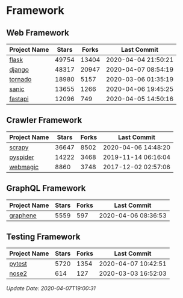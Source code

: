 # Framework

## Web Framework

| Project Name | Stars | Forks | Last Commit |
| ------------ | ----- | ----- | ----------- |
| [flask](https://github.com/pallets/flask) | 49754 | 13404 | 2020-04-04 21:50:21 |
| [django](https://github.com/django/django) | 48317 | 20947 | 2020-04-07 08:54:19 |
| [tornado](https://github.com/tornadoweb/tornado) | 18980 | 5157 | 2020-03-06 01:35:19 |
| [sanic](https://github.com/huge-success/sanic) | 13655 | 1266 | 2020-04-06 19:45:25 |
| [fastapi](https://github.com/tiangolo/fastapi) | 12096 | 749 | 2020-04-05 14:50:16 |

## Crawler Framework

| Project Name | Stars | Forks | Last Commit |
| ------------ | ----- | ----- | ----------- |
| [scrapy](https://github.com/scrapy/scrapy) | 36647 | 8502 | 2020-04-06 14:48:20 |
| [pyspider](https://github.com/binux/pyspider) | 14222 | 3468 | 2019-11-14 06:16:04 |
| [webmagic](https://github.com/code4craft/webmagic) | 8860 | 3748 | 2017-12-02 02:57:06 |

## GraphQL Framework

| Project Name | Stars | Forks | Last Commit |
| ------------ | ----- | ----- | ----------- |
| [graphene](https://github.com/graphql-python/graphene) | 5559 | 597 | 2020-04-06 08:36:53 |

## Testing Framework

| Project Name | Stars | Forks | Last Commit |
| ------------ | ----- | ----- | ----------- |
| [pytest](https://github.com/pytest-dev/pytest) | 5720 | 1354 | 2020-04-07 10:42:51 |
| [nose2](https://github.com/nose-devs/nose2) | 614 | 127 | 2020-03-03 16:52:03 |

*Update Date: 2020-04-07T19:00:31*